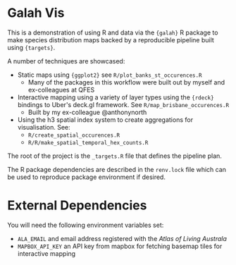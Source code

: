 # Galah Vis

This is a demonstration of using R and data via the `{galah}` R package to make species distribution maps backed by a reproducible pipeline built using `{targets}`.

A number of techniques are showcased:
  - Static maps using `{ggplot2}` see `R/plot_banks_st_occurences.R`
    - Many of the packages in this workflow were built out by myself and ex-colleagues at QFES
  - Interactive mapping using a variety of layer types using the `{rdeck}` bindings to Uber's deck.gl framework. See `R/map_brisbane_occurences.R`
    - Built by my ex-colleague @anthonynorth
  - Using the h3 spatial index system to create aggregations for visualisation. See:
    - `R/create_spatial_occurences.R`
    - `R/R/make_spatial_temporal_hex_counts.R`

The root of the project is the `_targets.R` file that defines the pipeline plan.

The R package dependencies are described in the `renv.lock` file which can be used to reproduce package environment if desired.

# External Dependencies

You will need the following environment variables set:
  - `ALA_EMAIL` and email address registered with the _Atlas of Living Australa_
  - `MAPBOX_API_KEY` an API key from mapbox for fetching basemap tiles for interactive mapping

